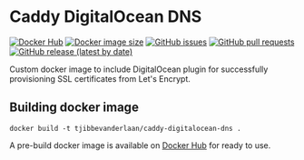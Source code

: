 # Caddy DigitalOcean DNS


[![Docker Hub](https://img.shields.io/docker/pulls/tjibbevanderlaan/caddy-digitalocean-dns)](https://hub.docker.com/r/tjibbevanderlaan/caddy-digitalocean-dns)
[![Docker image size](https://img.shields.io/docker/image-size/tjibbevanderlaan/caddy-digitalocean-dns/latest)](https://hub.docker.com/r/tjibbevanderlaan/caddy-digitalocean-dns) 
[![GitHub issues](https://img.shields.io/github/issues/tjibbevanderlaan/caddy-digitalocean-dns)](https://github.com/tjibbevanderlaan/caddy-digitalocean-dns/issues)
[![GitHub pull requests](https://img.shields.io/github/issues-pr/tjibbevanderlaan/caddy-digitalocean-dns)](https://github.com/tjibbevanderlaan/caddy-digitalocean-dns/pulls)
[![GitHub release (latest by date)](https://img.shields.io/github/v/release/tjibbevanderlaan/caddy-digitalocean-dns)](https://github.com/tjibbevanderlaan/caddy-digitalocean-dns/releases)


Custom docker image to include DigitalOcean plugin for successfully provisioning SSL certificates from Let's Encrypt.

## Building docker image
```shell
docker build -t tjibbevanderlaan/caddy-digitalocean-dns .
```

A pre-build docker image is available on [Docker Hub](https://hub.docker.com/r/tjibbevanderlaan/caddy-digitalocean-dns) for ready to use.
